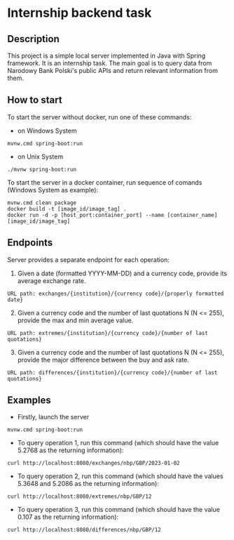 # Internship backend task

## Description

This project is a simple local server implemented in Java with Spring framework. It is an internship task. The main goal is to query data from Narodowy Bank Polski's public APIs and return relevant information from them.

## How to start

To start the server without docker, run one of these commands:

- on Windows System
```
mvnw.cmd spring-boot:run
```
- on Unix System
```
./mvnw spring-boot:run
```

To start the server in a docker container, run sequence of comands (Windows System as example):

```
mvnw.cmd clean package
docker build -t [image_id/image_tag] .
docker run -d -p [host_port:container_port] --name [container_name] [image_id/image_tag]
```

## Endpoints

Server provides a separate endpoint for each operation:

1. Given a date (formatted YYYY-MM-DD) and a currency code, provide its average exchange rate.

```
URL path: exchanges/{institution}/{currency code}/{properly formatted date}
```

2. Given a currency code and the number of last quotations N (N <= 255), provide the max and min average value.

```
URL path: extremes/{institution}/{currency code}/{number of last quotations}
```
3. Given a currency code and the number of last quotations N (N <= 255), provide the major difference between the buy and ask rate.

```
URL path: differences/{institution}/{currency code}/{number of last quotations}
```

## Examples
- Firstly, launch the server  
```
mvnw.cmd spring-boot:run
```
- To query operation 1, run this command (which should have the value 5.2768 as the returning information):
```
curl http://localhost:8080/exchanges/nbp/GBP/2023-01-02
```
- To query operation 2, run this command (which should have the values 5.3648 and 5.2086 as the returning information):
```
curl http://localhost:8080/extremes/nbp/GBP/12
```
- To query operation 3, run this command (which should have the value 0.107 as the returning information):
```
curl http://localhost:8080/differences/nbp/GBP/12
```  